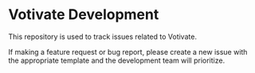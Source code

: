 Votivate Development
=================================

This repository is used to track issues related to Votivate.

If making a feature request or bug report, please create a new issue with the appropriate template and the development team will prioritize.
